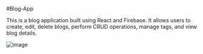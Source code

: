 #Blog-App

This is a blog application built using React and Firebase. It allows users to create, edit, delete blogs, perform CRUD operations, manage tags, and view blog details.


![image](https://github.com/Henok-Al/Blog-App/assets/143357641/ab14b357-4eeb-4cf0-8327-4c86f5a2338f)

